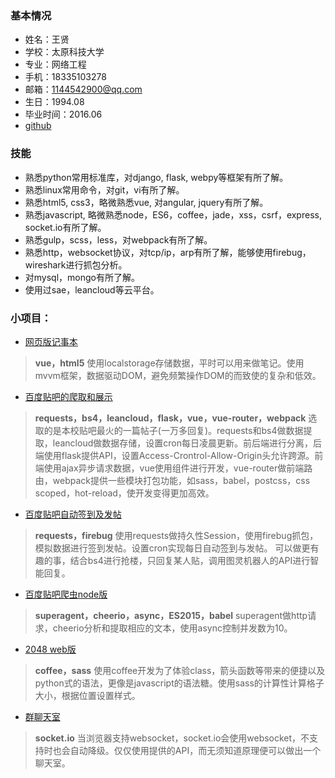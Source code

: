 ### 基本情况
+ 姓名：王贤
+ 学校：太原科技大学
+ 专业：网络工程
+ 手机：18335103278
+ 邮箱：1144542900@qq.com
+ 生日：1994.08
+ 毕业时间：2016.06
+ [github](http://www.github.com/shfshanyue)

### 技能
+ 熟悉python常用标准库，对django, flask, webpy等框架有所了解。
+ 熟悉linux常用命令，对git，vi有所了解。
+ 熟悉html5, css3，略微熟悉vue, 对angular, jquery有所了解。
+ 熟悉javascript, 略微熟悉node，ES6，coffee，jade，xss，csrf，express, socket.io有所了解。
+ 熟悉gulp，scss，less，对webpack有所了解。
+ 熟悉http，websocket协议，对tcp/ip，arp有所了解，能够使用firebug，wireshark进行抓包分析。
+ 对mysql，mongo有所了解。
+ 使用过sae，leancloud等云平台。

### 小项目：
+ [网页版记事本](https://github.com/shfshanyue/notebook)
> __vue，html5__
> 使用localstorage存储数据，平时可以用来做笔记。使用mvvm框架，数据驱动DOM，避免频繁操作DOM的而致使的复杂和低效。

+ [百度贴吧的爬取和展示](https://github.com/shfshanyue/notebook)
> __requests，bs4，leancloud，flask，vue，vue-router，webpack__
> 选取的是本校贴吧最火的一篇帖子(一万多回复)。requests和bs4做数据提取，leancloud做数据存储，设置cron每日凌晨更新。前后端进行分离，后端使用flask提供API，设置Access-Crontrol-Allow-Origin头允许跨源。前端使用ajax异步请求数据，vue使用组件进行开发，vue-router做前端路由，webpack提供一些模块打包功能，如sass，babel，postcss，css scoped，hot-reload，使开发变得更加高效。

+ [百度贴吧自动签到及发帖](https://github.com/shfshanyue/tieba_post)
> __requests，firebug__
> 使用requests做持久性Session，使用firebug抓包，模拟数据进行签到发帖。设置cron实现每日自动签到与发帖。
> 可以做更有趣的事，结合bs4进行抢楼，只回复某人贴，调用图灵机器人的API进行智能回复。

+ [百度贴吧爬虫node版](https://github.com/shfshanyue/tieba_spider)
> __superagent，cheerio，async，ES2015，babel__
> superagent做http请求，cheerio分析和提取相应的文本，使用async控制并发数为10。

+ [2048 web版](http://tiankui.avosapps.com/2048)
> __coffee，sass__
> 使用coffee开发为了体验class，箭头函数等带来的便捷以及python式的语法，更像是javascript的语法糖。使用sass的计算性计算格子大小，根据位置设置样式。

+ [群聊天室](http://chater.avosapps.com/chat)
> __socket.io__
> 当浏览器支持websocket，socket.io会使用websocket，不支持时也会自动降级。仅仅使用提供的API，而无须知道原理便可以做出一个聊天室。
